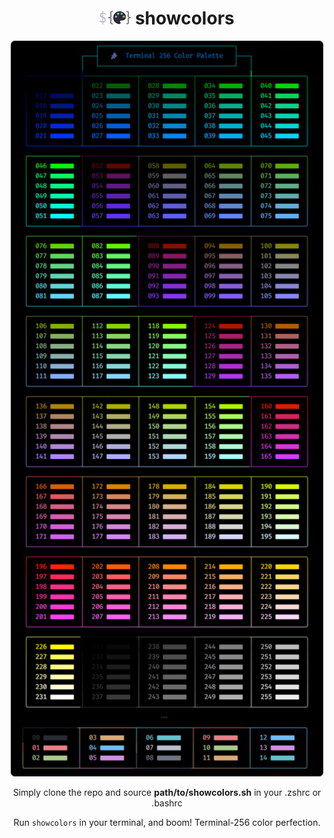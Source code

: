<h1 align="center">
  <img width="50px" src="https://github.com/awl1991/showcolors/blob/master/assets/logo.png"> showcolors
</h1>
<p align="center">
 <img width="500px" src="https://github.com/awl1991/showcolors/blob/master/assets/showcolors.png">
</p>

<p align="center">
  Simply clone the repo and source <b>path/to/showcolors.sh</b> in your .zshrc or .bashrc
</p>
<p align="center">
  Run <code>showcolors</code> in your terminal, and boom! Terminal-256 color perfection.
</p>
